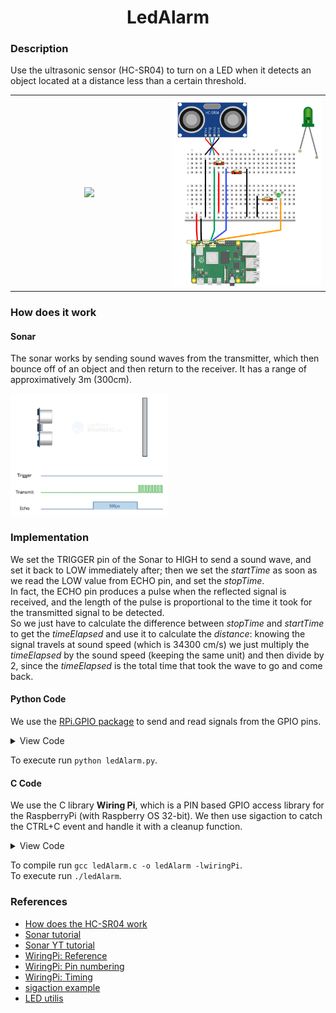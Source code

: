 <h1 align="center">LedAlarm</h1>

### Description
Use the ultrasonic sensor (HC-SR04) to turn on a LED when it detects an object located at a distance less than a certain threshold.

<table>
  <tr align="center">
    <td width="49%"><img src="https://github.com/mikyll/righimichele/blob/master/iss2022/RadarSystem22/ledAlarm/gfx/ledAlarm%20usage.gif"/></td>
    <td width="49%"><img src="https://github.com/mikyll/righimichele/blob/master/iss2022/RadarSystem22/ledAlarm/gfx/ledAlarm%20circuit.png"/></td>
  </tr>
</table>
 

### How does it work
#### Sonar
The sonar works by sending sound waves from the transmitter, which then bounce off of an object and then return to the receiver. It has a range of approximatively 3m (300cm).

<img width="50%" src="https://github.com/mikyll/righimichele/blob/master/iss2022/RadarSystem22/ledAlarm/gfx/HC-SR04-Ultrasonic-Sensor-Working-Echo-reflected-from-Obstacle.gif"/>

### Implementation
We set the TRIGGER pin of the Sonar to HIGH to send a sound wave, and set it back to LOW immediately after; then we set the *startTime* as soon as we read the LOW value from ECHO pin, and set the *stopTime*.<br/>
In fact, the ECHO pin produces a pulse when the reflected signal is received, and the length of the pulse is proportional to the time it took for the transmitted signal to be detected.<br/>
So we just have to calculate the difference between *stopTime* and *startTime* to get the *timeElapsed* and use it to calculate the *distance*:
knowing the signal travels at sound speed (which is 34300 cm/s) we just multiply the *timeElapsed* by the sound speed (keeping the same unit) and then divide by 2, since the *timeElapsed* is the total time that took the wave to go and come back.

#### Python Code
We use the [RPi.GPIO package](https://pypi.org/project/RPi.GPIO/) to send and read signals from the GPIO pins.
<details>
  <summary>View Code</summary>
  
```Python
#Libraries
import RPi.GPIO as GPIO
import time
 
#GPIO Mode (BOARD / BCM)
GPIO.setmode(GPIO.BCM)
 
#set GPIO Pins
GPIO_TRIGGER = 23
GPIO_ECHO = 24
GPIO_LED = 25
 
#set GPIO direction (IN / OUT)
GPIO.setup(GPIO_TRIGGER, GPIO.OUT)
GPIO.setup(GPIO_ECHO, GPIO.IN)
GPIO.setup(GPIO_LED, GPIO.OUT)
 
def distance():
    # set Trigger to HIGH
    GPIO.output(GPIO_TRIGGER, True)
 
    # set Trigger after 0.01ms to LOW
    time.sleep(0.00001)
    GPIO.output(GPIO_TRIGGER, False)
 
    StartTime = time.time()
    StopTime = time.time()
 
    # save StartTime
    while GPIO.input(GPIO_ECHO) == 0:
        StartTime = time.time()
 
    # save time of arrival
    while GPIO.input(GPIO_ECHO) == 1:
        StopTime = time.time()
 
    # time difference between start and arrival
    TimeElapsed = StopTime - StartTime
    # multiply with the sonic speed (34300 cm/s)
    # and divide by 2, because there and back
    distance = (TimeElapsed * 34300) / 2
 
    return distance

def turn_on_led():
    GPIO.output(GPIO_LED, True)
    return

def turn_off_led():
    GPIO.output(GPIO_LED, False)
    return
 
if __name__ == '__main__':
    try:
        while True:
            dist = distance()
            print ("Measured Distance = %.1f cm" % dist)
            if dist <= 10.0:
                turn_on_led()
            else:
                turn_off_led()
            time.sleep(0.1)
 
        # Reset by pressing CTRL + C
    except KeyboardInterrupt:
        print("Measurement stopped by User")
        GPIO.cleanup()
```
</details>
  
To execute run ```python ledAlarm.py```.

#### C Code
We use the C library **Wiring Pi**, which is a PIN based GPIO access library for the RaspberryPi (with Raspberry OS 32-bit). We then use sigaction to catch the CTRL+C event and handle it with a cleanup function. 

<details>
  <summary>View Code</summary>
  
```C
#include <wiringPi.h>
#include <stdlib.h>
#include <signal.h>
#include <stdio.h>
#include <unistd.h>

#define GPIO_TRIGGER 4  // GPIO 23
#define GPIO_ECHO 5     // GPIO 24
#define GPIO_LED 6      // GPIO 25

void cleanup();
float distance();
void turnOnLed();
void turnOffLed();

int main()
{
        float d;
        
        wiringPiSetup();
        pinMode(GPIO_TRIGGER, OUTPUT);
        pinMode(GPIO_ECHO, INPUT);
        pinMode(GPIO_LED, OUTPUT);
        
        // set handler for cleanup
        struct sigaction sigIntHandler;
        
        sigIntHandler.sa_handler = cleanup;
        sigemptyset(&sigIntHandler.sa_mask);
        sigIntHandler.sa_flags = 0;

        sigaction(SIGINT, &sigIntHandler, NULL);

        for(;;)
        {
                d = distance();
                printf("%3.1f cm\n", d);
                d < 10.0 ? turnOnLed() : turnOffLed();
                delay(100); // ms
        }
          
        return 0;
}


void cleanup()
{
        digitalWrite (GPIO_LED, LOW);
        digitalWrite (GPIO_TRIGGER, LOW);
        printf("\nCleanup...\n\n");
        exit(0);
}

// to calculate the distance:
float distance()
{
        float startTime, stopTime, timeElapsed;
        
        // Set TRIGGER to HIGH
        digitalWrite(GPIO_TRIGGER, HIGH);
        
        // Set TRIGGER to LOW (after 1 millisecond)
        delayMicroseconds(100);
        digitalWrite(GPIO_TRIGGER, LOW);
        
        // Save start time
        while(digitalRead(GPIO_ECHO) == 0)
                startTime = micros();
        
        // Save stop time
        while(digitalRead(GPIO_ECHO) == 1)
                stopTime = micros();
        
        //printf("start: %d\nstop: %d\n", startTime, stopTime); // test
        
        // time difference between start and arrival
        timeElapsed = (stopTime - startTime) / 1000000;
        
        // multiply with the sonic speed (34300 cm/s) and divide by 2
        return (timeElapsed * 34300) / 2;
}

void turnOnLed()
{
        digitalWrite(GPIO_LED, HIGH);
}

void turnOffLed()
{
        digitalWrite(GPIO_LED, LOW);
}
```
  
</details>


To compile run ```gcc ledAlarm.c -o ledAlarm -lwiringPi```.<br/>
To execute run ```./ledAlarm```.

  
### References
- [How does the HC-SR04 work](https://lastminuteengineers.com/arduino-sr04-ultrasonic-sensor-tutorial/)
- [Sonar tutorial](https://tutorials-raspberrypi.com/raspberry-pi-ultrasonic-sensor-hc-sr04/)
- [Sonar YT tutorial](https://www.youtube.com/watch?v=JYnMRKVwBuQ)
- [WiringPi: Reference](http://wiringpi.com/reference/)
- [WiringPi: Pin numbering](http://wiringpi.com/pins/)
- [WiringPi: Timing](http://wiringpi.com/reference/timing/)
- [sigaction example](https://stackoverflow.com/a/1641223)
- [LED utilis](https://www.lifewire.com/light-an-led-with-the-raspberry-pis-gpio-4090226)

